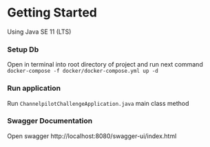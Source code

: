 # Getting Started

Using Java SE 11 (LTS)

### Setup Db
Open in terminal into root directory of project and run next command 
   `docker-compose -f docker/docker-compose.yml up -d`
   
### Run application
Run `ChannelpilotChallengeApplication.java` main class method

### Swagger Documentation
Open swagger  http://localhost:8080/swagger-ui/index.html


